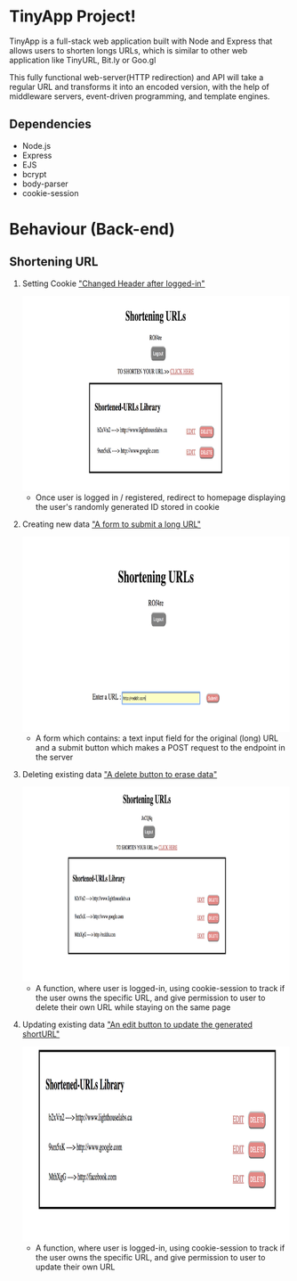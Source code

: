 # TinyApp Project!

  TinyApp is a full-stack web application built with Node and Express that allows users to shorten longs
  URLs, which is similar to other web application like TinyURL, Bit.ly or Goo.gl

  This fully functional web-server(HTTP redirection) and API  will take a regular URL and transforms it into an encoded version, with the help of middleware servers, event-driven programming, and template engines.

## Dependencies

  - Node.js
  - Express
  - EJS
  - bcrypt
  - body-parser
  - cookie-session

# Behaviour (Back-end)

  ## Shortening URL

  1. Setting Cookie ["Changed Header after logged-in"](https://github.com/alynnlp/Project-2/blob/master/docs/signedin.png?raw=true)

        <img src="./docs/signedin.png" alt="signedin" width="1000" height="350">

      - Once user is logged in / registered, redirect to homepage displaying the user's randomly generated ID stored in cookie

  2. Creating new data ["A form to submit a long URL"](https://github.com/alynnlp/Project-2/blob/master/docs/generating.png?raw=true)

      <img src="./docs/generating.png" alt="generatingurl" width="1000" height="350">

      - A form which contains: a text input field for the original (long) URL and a submit button which makes a POST request to the endpoint in the server

  3. Deleting existing data ["A delete button to erase data"](https://github.com/alynnlp/Project-2/blob/master/docs/shorturl.png?raw=true)

      <img src="./docs/shorturl.png" alt="uploaded" width="1000" height="350">

      - A function, where user is logged-in, using cookie-session to track if the user owns the specific URL, and give permission to user to delete their own URL while staying on the same page

  4. Updating existing data ["An edit button to update the generated shortURL"](https://github.com/alynnlp/Project-2/blob/master/docs/changedurl.png?raw=true)

      <img src="./docs/changedurl.png" alt="linkchanged" width="800" height="350">

      - A function, where user is logged-in, using cookie-session to track if the user owns the specific URL, and give permission to user to update their own URL
